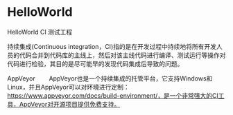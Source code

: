 # HelloWorld
HelloWorld CI 测试工程

持续集成(Continuous integration，CI)指的是在开发过程中持续地将所有开发人员的代码合并到代码库的主线上，然后对该主线代码进行编译、测试运行等操作对代码进行检验，其目的是尽可能早的发现代码集成后导致的问题。

AppVeyor
　　AppVeyor也是一个持续集成的托管平台，它支持Windows和Linux，并且AppVeyor可以对环境进行定制：https://www.appveyor.com/docs/build-environment/，是一个非常强大的CI工具，AppVeyor对开源项目提供免费支持。